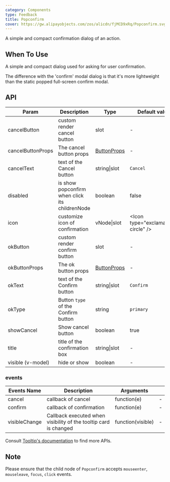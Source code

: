 ```yaml
---
category: Components
type: Feedback
title: Popconfirm
cover: https://gw.alipayobjects.com/zos/alicdn/fjMCD9xRq/Popconfirm.svg
---
```


A simple and compact confirmation dialog of an action.

## When To Use

A simple and compact dialog used for asking for user confirmation.

The difference with the 'confirm' modal dialog is that it's more lightweight than the static popped full-screen confirm modal.

## API

| Param | Description | Type | Default value | Version |
| --- | --- | --- | --- | --- |
| cancelButton | custom render cancel button | slot | - | 4.13.0 |
| cancelButtonProps | The cancel button props | [ButtonProps](/components/button/#API) | - |  |
| cancelText | text of the Cancel button | string\|slot | `Cancel` |  |
| disabled | is show popconfirm when click its childrenNode | boolean | false |  |
| icon | customize icon of confirmation | vNode\|slot | &lt;Icon type="exclamation-circle" /> |  |
| okButton | custom render confirm button | slot | - | 4.13.0 |
| okButtonProps | The ok button props | [ButtonProps](/components/button/#API) | - |  |
| okText | text of the Confirm button | string\|slot | `Confirm` |  |
| okType | Button `type` of the Confirm button | string | `primary` |  |
| showCancel | Show cancel button | boolean | true | 4.13.0 |
| title | title of the confirmation box | string\|slot | - |  |
| visible (v-model) | hide or show | boolean | - |  |

### events

| Events Name | Description | Arguments |  |
| --- | --- | --- | --- |
| cancel | callback of cancel | function(e) | - |
| confirm | callback of confirmation | function(e) | - |
| visibleChange | Callback executed when visibility of the tooltip card is changed | function(visible) | - |

Consult [Tooltip's documentation](/components/tooltip/#API) to find more APIs.

## Note

Please ensure that the child node of `Popconfirm` accepts `mouseenter`, `mouseleave`, `focus`, `click` events.
